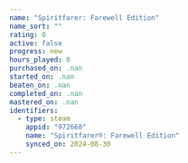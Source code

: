 ```yaml
---
name: "Spiritfarer: Farewell Edition"
name_sort: ""
rating: 0
active: false
progress: new
hours_played: 0
purchased_on: .nan
started_on: .nan
beaten_on: .nan
completed_on: .nan
mastered_on: .nan
identifiers:
  - type: steam
    appid: "972660"
    name: "Spiritfarer®: Farewell Edition"
    synced_on: 2024-08-30
---
```


